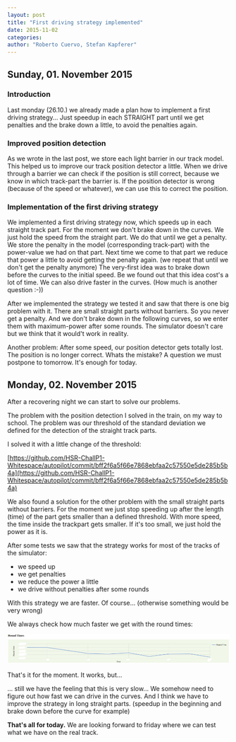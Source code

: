 ```yaml
---
layout: post
title: "First driving strategy implemented"
date: 2015-11-02
categories:
author: "Roberto Cuervo, Stefan Kapferer"
---
```

## Sunday, 01. November 2015

### Introduction
Last monday (26.10.) we already made a plan how to implement a first driving strategy... Just speedup in each STRAIGHT part until we get penalties and the brake down a little, to avoid the penalties again.

### Improved position detection
As we wrote in the last post, we store each light barrier in our track model. This helped us to improve our track position detector a little.
When we drive through a barrier we can check if the position is still correct, because we know in which track-part the barrier is. If the position detector is wrong (because of the speed or whatever), we can use this to correct the position.

### Implementation of the first driving strategy
We implemented a first driving strategy now, which speeds up in each straight track part. For the moment we don't brake down in the curves. We just hold the speed from the straight part.
We do that until we get a penalty. We store the penalty in the model (corresponding track-part) with the power-value we had on that part.
Next time we come to that part we reduce that power a little to avoid getting the penalty again. (we repeat that until we don't get the penalty anymore)
The very-first idea was to brake down before the curves to the initial speed. Be we found out that this idea cost's a lot of time. We can also drive faster in the curves. (How much is another question :-))

After we implemented the strategy we tested it and saw that there is one big problem with it.
There are small straight parts without barriers. So you never get a penalty. And we don't brake down in the following curves, so we enter them with maximum-power after some rounds.
The simulator doesn't care but we think that it would't work in reality. 

Another problem: After some speed, our position detector gets totally lost. The position is no longer correct.
Whats the mistake? A question we must postpone to tomorrow. It's enough for today.


## Monday, 02. November 2015
After a recovering night we can start to solve our problems.

The problem with the position detection I solved in the train, on my way to school. The problem was our threshold of the standard deviation we defined 
for the detection of the straight track parts. 

I solved it with a little change of the threshold: 

[https://github.com/HSR-ChallP1-Whitespace/autopilot/commit/bff2f6a5f66e7868ebfaa2c57550e5de285b5b4a](https://github.com/HSR-ChallP1-Whitespace/autopilot/commit/bff2f6a5f66e7868ebfaa2c57550e5de285b5b4a)


We also found a solution for the other problem with the small straight parts without barriers. For the moment we just stop speeding up after the length (time) of the part gets smaller than a defined threshold.
With more speed, the time inside the trackpart gets smaller. If it's too small, we just hold the power as it is.

After some tests we saw that the strategy works for most of the tracks of the simulator: 

 - we speed up
 - we get penalties
 - we reduce the power a little
 - we drive without penalties after some rounds

With this strategy we are faster. Of course... (otherwise something would be very wrong)

We always check how much faster we get with the round times:

![Round times](/media/first-driving-strategy_round-times.jpg "Round times")

That's it for the moment. It works, but...

... still we have the feeling that this is very slow... We somehow need to figure out how fast we can drive in the curves.
And I think we have to improve the strategy in long straight parts. (speedup in the beginning and brake down before the curve for example)

**That's all for today.** We are looking forward to friday where we can test what we have on the real track.



